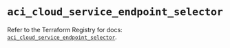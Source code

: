 # `aci_cloud_service_endpoint_selector`

Refer to the Terraform Registry for docs: [`aci_cloud_service_endpoint_selector`](https://registry.terraform.io/providers/ciscodevnet/aci/2.17.0/docs/resources/cloud_service_endpoint_selector).
